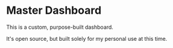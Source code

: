 # Master Dashboard

This is a custom, purpose-built dashboard.

It's open source, but built solely for my personal use at this time.

